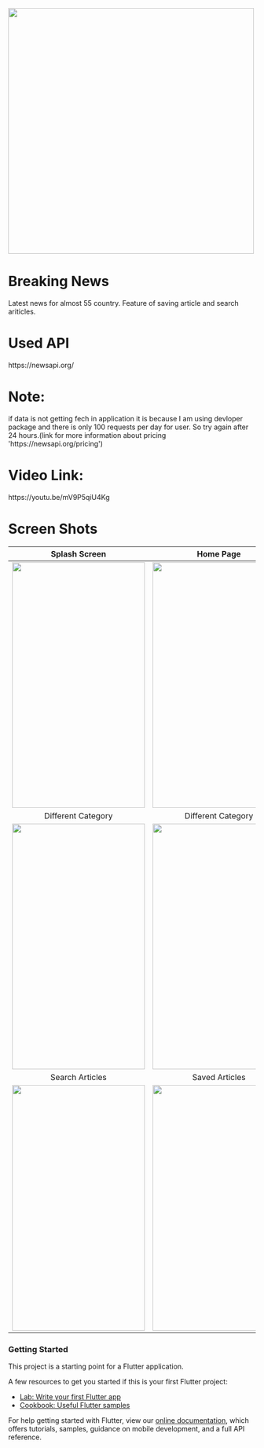 <img src="https://user-images.githubusercontent.com/63836638/122662730-e3226c80-d1b2-11eb-815e-f4ed09ad77ea.png" align = "center"  height="500" width="500" >
<h1> Breaking News</h1> 
Latest news for almost 55 country. Feature of saving article and search ariticles.<br/>
<h1>  Used API</h1> 
https://newsapi.org/
<h1>  Note:</h1> 
if data is not getting fech in application it is because  I am using devloper package and there is only 100 requests per day for user. So try again after 24 hours.(link for more information about pricing 'https://newsapi.org/pricing') 
<h1>  Video Link:</h1> 
https://youtu.be/mV9P5qiU4Kg
<h1> Screen Shots</h1>

| Splash Screen  | Home Page   | List of countries |
|:--------:|:--------:|:--------:|
|  <img src="https://user-images.githubusercontent.com/63836638/128599201-65f48f94-c06f-46c4-ac4f-e5a37af5c4d5.jpg"  height="500" width="270" >   | <img src="https://user-images.githubusercontent.com/63836638/128599633-a6a072ba-39a3-466c-9eca-5ada2777e970.jpg"  height="500" width="270" > | <img src="https://user-images.githubusercontent.com/63836638/128599246-58b33ff7-9834-4695-a857-f5bd68a5edf7.jpg"  height="500" width="270" > | <img src="https://user-images.githubusercontent.com/63836638/122666210-a31ab400-d1c9-11eb-9986-578801f2d486.png"  height="500" width="270" >|
| Different Category |  Different Category  | Specific Country |
| <img src="https://user-images.githubusercontent.com/63836638/128599405-25072cb4-7449-45ef-8721-2391945470ed.jpg"  height="500" width="270" >   |  <img src="https://user-images.githubusercontent.com/63836638/128599282-d37d8fb5-2ea3-4522-94be-136e7ee167ac.jpg"  height="500" width="270" >  | <img src="https://user-images.githubusercontent.com/63836638/128599276-f5e95773-932e-409f-b6d9-db202d54ba18.jpg"  height="500" width="270" > |<img src="https://user-images.githubusercontent.com/63836638/122667317-d82a0500-d1cf-11eb-8e04-44024bda4025.png"  height="500" width="270" >|
| Search Articles|Saved Articles|
| <img src="https://user-images.githubusercontent.com/63836638/128599328-30f05797-a234-4b3a-8d94-cd771d14af8d.jpg"  height="500" width="270" >|<img src="https://user-images.githubusercontent.com/63836638/128599336-bd79a3e9-08ae-47d6-a014-0048ecf8112f.jpg"  height="500" width="270" >|




 <h3>Getting Started </h3>






This project is a starting point for a Flutter application.

A few resources to get you started if this is your first Flutter project:

- [Lab: Write your first Flutter app](https://flutter.dev/docs/get-started/codelab)
- [Cookbook: Useful Flutter samples](https://flutter.dev/docs/cookbook)

For help getting started with Flutter, view our
[online documentation](https://flutter.dev/docs), which offers tutorials,
samples, guidance on mobile development, and a full API reference.
